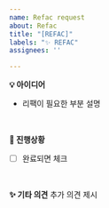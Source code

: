 ```yaml
---
name: Refac request
about: Refac
title: "[REFAC]"
labels: "✨ REFAC"
assignees: ''

---
```


**💡 아이디어**
- 리팩이 필요한 부분 설명
<br>

**📌 진행상황**
- [ ] 완료되면 체크
<br>

**✨ 기타 의견**
추가 의견 제시
<br>
